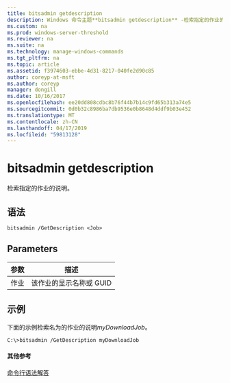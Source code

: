 ```yaml
---
title: bitsadmin getdescription
description: Windows 命令主题**bitsadmin getdescription** -检索指定的作业的说明。
ms.custom: na
ms.prod: windows-server-threshold
ms.reviewer: na
ms.suite: na
ms.technology: manage-windows-commands
ms.tgt_pltfrm: na
ms.topic: article
ms.assetid: f3974603-ebbe-4d31-8217-040fe2d90c85
author: coreyp-at-msft
ms.author: coreyp
manager: dongill
ms.date: 10/16/2017
ms.openlocfilehash: ee20dd808cdbc8b76f44b7b14c9fd65b313a74e5
ms.sourcegitcommit: 0d0b32c8986ba7db9536e0b8648d4ddf9b03e452
ms.translationtype: MT
ms.contentlocale: zh-CN
ms.lasthandoff: 04/17/2019
ms.locfileid: "59813128"
---
```

# <a name="bitsadmin-getdescription"></a>bitsadmin getdescription



检索指定的作业的说明。

## <a name="syntax"></a>语法

```
bitsadmin /GetDescription <Job>
```

## <a name="parameters"></a>Parameters

|参数|描述|
|---------|-----------|
|作业|该作业的显示名称或 GUID|

## <a name="BKMK_examples"></a>示例

下面的示例检索名为的作业的说明*myDownloadJob*。
```
C:\>bitsadmin /GetDescription myDownloadJob
```

#### <a name="additional-references"></a>其他参考

[命令行语法解答](command-line-syntax-key.md)